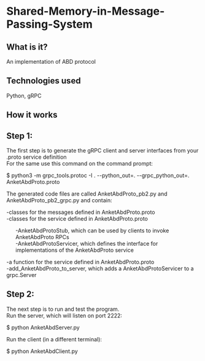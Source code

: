 # Shared-Memory-in-Message-Passing-System

## What is it?
An implementation of ABD protocol

## Technologies used
Python, gRPC

## How it works

## Step 1:

The first step is to generate the gRPC client and server interfaces from your .proto service definition <br />
For the same use this command on the command prompt: <br />

$ python3 -m grpc_tools.protoc -I . --python_out=. --grpc_python_out=. AnketAbdProto.proto

The generated code files are called AnketAbdProto_pb2.py and AnketAbdProto_pb2_grpc.py and contain:
<br />

-classes for the messages defined in AnketAbdProto.proto<br />
-classes for the service defined in AnketAbdProto.proto<br />
<ul>
  -AnketAbdProtoStub, which can be used by clients to invoke AnketAbdProto RPCs<br />
  -AnketAbdProtoServicer, which defines the interface for implementations of the AnketAbdProto service<br />
  </ul>
-a function for the service defined in AnketAbdProto.proto<br />
</ul>
  -add_AnketAbdProto_to_server, which adds a AnketAbdProtoServicer to a grpc.Server <br />
</ul>

## Step 2:

The next step is to run and test the program. <br />
Run the server, which will listen on port 2222:

$ python AnketAbdServer.py

Run the client (in a different terminal):

$ python AnketAbdClient.py 
